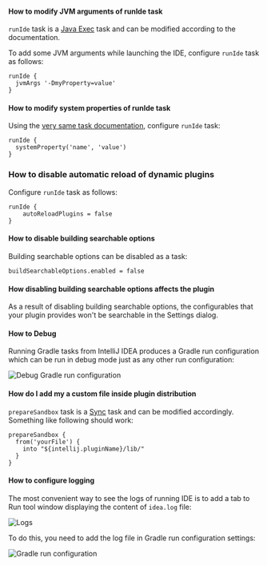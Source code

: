 #### How to modify JVM arguments of runIde task

`runIde` task is a [Java Exec](https://docs.gradle.org/current/dsl/org.gradle.api.tasks.JavaExec.html) task and can be modified according to the documentation.

To add some JVM arguments while launching the IDE, configure `runIde` task as follows:

```
runIde {
  jvmArgs '-DmyProperty=value'
}
```

####  How to modify system properties of runIde task

Using the [very same task documentation](https://docs.gradle.org/current/dsl/org.gradle.api.tasks.JavaExec.html), configure `runIde` task:

```
runIde {
  systemProperty('name', 'value')
}
```

### How to disable automatic reload of dynamic plugins

Configure `runIde` task as follows:
```
runIde {
    autoReloadPlugins = false
}
```

#### How to disable building searchable options

Building searchable options can be disabled as a task:

```
buildSearchableOptions.enabled = false
```

#### How disabling building searchable options affects the plugin

As a result of disabling building searchable options, the configurables that your plugin provides
won't be searchable in the Settings dialog.

#### How to Debug

Running Gradle tasks from IntelliJ IDEA produces a Gradle run configuration which can be run in debug mode just as any other run configuration:

![Debug Gradle run configuration](https://cloud.githubusercontent.com/assets/140920/9789780/ca31d9f2-57da-11e5-804b-087b06a6eda9.png)

#### How do I add my a custom file inside plugin distribution

`prepareSandbox` task is a [Sync](https://docs.gradle.org/current/dsl/org.gradle.api.tasks.Sync.html) task and can be modified accordingly. Something like following should work:

```
prepareSandbox {
  from('yourFile') { 
    into "${intellij.pluginName}/lib/" 
  }
}
```

#### How to configure logging

The most convenient way to see the logs of running IDE is to add a tab to Run tool window displaying the content of `idea.log` file:

![Logs](https://intellij-support.jetbrains.com/hc/user_images/GazJhC54rML33MBauVXrww.png)

To do this, you need to add the log file in Gradle run configuration settings:

![Gradle run configuration](https://intellij-support.jetbrains.com/hc/user_images/qPiO-BjDP_fSIPKJ5VePJA.png)
